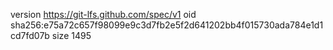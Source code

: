 version https://git-lfs.github.com/spec/v1
oid sha256:e75a72c657f98099e9c3d7fb2e5f2d641202bb4f015730ada784e1d1cd7fd07b
size 1495
